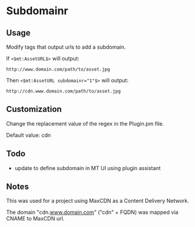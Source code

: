 # Subdomainr

## Usage

Modify tags that output urls to add a subdomain.

If `<$mt:AssetURL$>` will output:

    http://www.domain.com/path/to/asset.jpg

Then `<$mt:AssetURL subdomainr="1"$>` will output:

    http://cdn.www.domain.com/path/to/asset.jpg

## Customization

Change the replacement value of the regex in the Plugin.pm file.

Default value: cdn

## Todo

* update to define subdomain in MT UI using plugin assistant

## Notes

This was used for a project using MaxCDN as a Content Delivery Network.

The domain "cdn.www.domain.com" ("cdn" + FQDN) was mapped via CNAME to MaxCDN url.